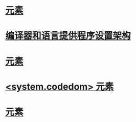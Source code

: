 # [<compilers> 元素](compilers-element.md)
# [编译器和语言提供程序设置架构](index.md)
# [<compiler> 元素](compiler-element.md)
# [<system.codedom> 元素](system-codedom-element.md)
# [<providerOption> 元素](provideroption-element.md)
